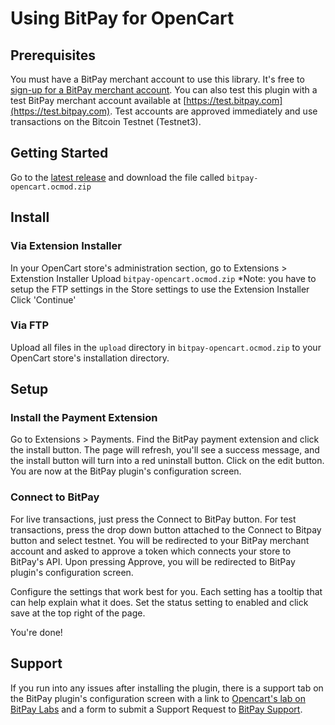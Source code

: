 # Using BitPay for OpenCart
## Prerequisites
You must have a BitPay merchant account to use this library.  It's free to [sign-up for a BitPay merchant account](https://bitpay.com/start).
You can also test this plugin with a test BitPay merchant account available at [https://test.bitpay.com](https://test.bitpay.com).  Test accounts are approved immediately and use transactions on the Bitcoin Testnet (Testnet3).

## Getting Started
Go to the [latest release](https://github.com/bitpay/opencart-plugin/releases/latest) and download the file called `bitpay-opencart.ocmod.zip`


## Install
### Via Extension Installer
In your OpenCart store's administration section, go to Extensions > Extenstion Installer
Upload `bitpay-opencart.ocmod.zip` *Note: you have to setup the FTP settings in the Store settings to use the Extension Installer
Click 'Continue'

### Via FTP
Upload all files in the `upload` directory in `bitpay-opencart.ocmod.zip` to your OpenCart store's installation directory.

## Setup
### Install the Payment Extension
Go to Extensions > Payments.
Find the BitPay payment extension and click the install button.  The page will refresh, you'll see a success message, and the install button will turn into a red uninstall button.
Click on the edit button.  You are now at the BitPay plugin's configuration screen.

### Connect to BitPay
For live transactions, just press the Connect to BitPay button.  For test transactions, press the drop down button attached to the Connect to Bitpay button and select testnet.
You will be redirected to your BitPay merchant account and asked to approve a token which connects your store to BitPay's API.
Upon pressing Approve, you will be redirected to BitPay plugin's configuration screen.

Configure the settings that work best for you.  Each setting has a tooltip that can help explain what it does.
Set the status setting to enabled and click save at the top right of the page.

You're done!

## Support

If you run into any issues after installing the plugin, there is a support tab on the BitPay plugin's configuration screen with a link to [Opencart's lab on BitPay Labs](http://bitpaylabs.com/c/plugins/opencart) and a form to submit a Support Request to [BitPay Support](https://support.bitpay.com).